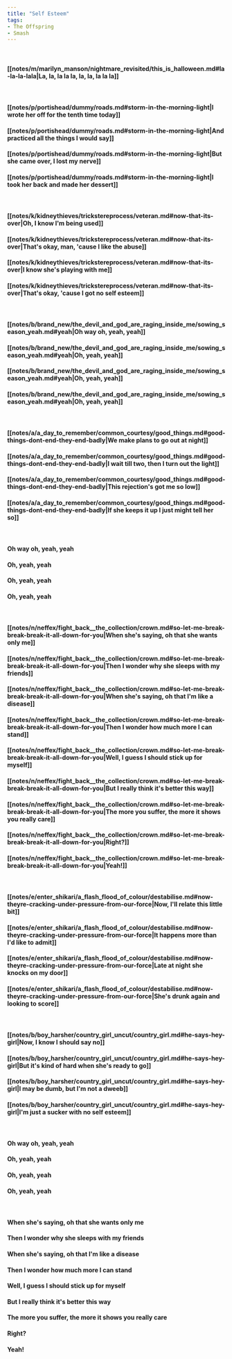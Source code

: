 ```yaml
---
title: "Self Esteem"
tags:
- The Offspring
- Smash
---
```

&nbsp;
#### [[notes/m/marilyn_manson/nightmare_revisited/this_is_halloween.md#la-la-la-lala|La, la, la la la, la, la, la la la]]
&nbsp;
#### [[notes/p/portishead/dummy/roads.md#storm-in-the-morning-light|I wrote her off for the tenth time today]]
#### [[notes/p/portishead/dummy/roads.md#storm-in-the-morning-light|And practiced all the things I would say]]
#### [[notes/p/portishead/dummy/roads.md#storm-in-the-morning-light|But she came over, I lost my nerve]]
#### [[notes/p/portishead/dummy/roads.md#storm-in-the-morning-light|I took her back and made her dessert]]
&nbsp;
#### [[notes/k/kidneythieves/trickstereprocess/veteran.md#now-that-its-over|Oh, I know I'm being used]]
#### [[notes/k/kidneythieves/trickstereprocess/veteran.md#now-that-its-over|That's okay, man, 'cause I like the abuse]]
#### [[notes/k/kidneythieves/trickstereprocess/veteran.md#now-that-its-over|I know she's playing with me]]
#### [[notes/k/kidneythieves/trickstereprocess/veteran.md#now-that-its-over|That's okay, 'cause I got no self esteem]]
&nbsp;
#### [[notes/b/brand_new/the_devil_and_god_are_raging_inside_me/sowing_season_yeah.md#yeah|Oh way oh, yeah, yeah]]
#### [[notes/b/brand_new/the_devil_and_god_are_raging_inside_me/sowing_season_yeah.md#yeah|Oh, yeah, yeah]]
#### [[notes/b/brand_new/the_devil_and_god_are_raging_inside_me/sowing_season_yeah.md#yeah|Oh, yeah, yeah]]
#### [[notes/b/brand_new/the_devil_and_god_are_raging_inside_me/sowing_season_yeah.md#yeah|Oh, yeah, yeah]]
&nbsp;
#### [[notes/a/a_day_to_remember/common_courtesy/good_things.md#good-things-dont-end-they-end-badly|We make plans to go out at night]]
#### [[notes/a/a_day_to_remember/common_courtesy/good_things.md#good-things-dont-end-they-end-badly|I wait till two, then I turn out the light]]
#### [[notes/a/a_day_to_remember/common_courtesy/good_things.md#good-things-dont-end-they-end-badly|This rejection's got me so low]]
#### [[notes/a/a_day_to_remember/common_courtesy/good_things.md#good-things-dont-end-they-end-badly|If she keeps it up I just might tell her so]]
&nbsp;
#### Oh way oh, yeah, yeah
#### Oh, yeah, yeah
#### Oh, yeah, yeah
#### Oh, yeah, yeah
&nbsp;
#### [[notes/n/neffex/fight_back__the_collection/crown.md#so-let-me-break-break-break-it-all-down-for-you|When she's saying, oh that she wants only me]]
#### [[notes/n/neffex/fight_back__the_collection/crown.md#so-let-me-break-break-break-it-all-down-for-you|Then I wonder why she sleeps with my friends]]
#### [[notes/n/neffex/fight_back__the_collection/crown.md#so-let-me-break-break-break-it-all-down-for-you|When she's saying, oh that I'm like a disease]]
#### [[notes/n/neffex/fight_back__the_collection/crown.md#so-let-me-break-break-break-it-all-down-for-you|Then I wonder how much more I can stand]]
#### [[notes/n/neffex/fight_back__the_collection/crown.md#so-let-me-break-break-break-it-all-down-for-you|Well, I guess I should stick up for myself]]
#### [[notes/n/neffex/fight_back__the_collection/crown.md#so-let-me-break-break-break-it-all-down-for-you|But I really think it's better this way]]
#### [[notes/n/neffex/fight_back__the_collection/crown.md#so-let-me-break-break-break-it-all-down-for-you|The more you suffer, the more it shows you really care]]
#### [[notes/n/neffex/fight_back__the_collection/crown.md#so-let-me-break-break-break-it-all-down-for-you|Right?]]
#### [[notes/n/neffex/fight_back__the_collection/crown.md#so-let-me-break-break-break-it-all-down-for-you|Yeah!]]
&nbsp;
#### [[notes/e/enter_shikari/a_flash_flood_of_colour/destabilise.md#now-theyre-cracking-under-pressure-from-our-force|Now, I'll relate this little bit]]
#### [[notes/e/enter_shikari/a_flash_flood_of_colour/destabilise.md#now-theyre-cracking-under-pressure-from-our-force|It happens more than I'd like to admit]]
#### [[notes/e/enter_shikari/a_flash_flood_of_colour/destabilise.md#now-theyre-cracking-under-pressure-from-our-force|Late at night she knocks on my door]]
#### [[notes/e/enter_shikari/a_flash_flood_of_colour/destabilise.md#now-theyre-cracking-under-pressure-from-our-force|She's drunk again and looking to score]]
&nbsp;
#### [[notes/b/boy_harsher/country_girl_uncut/country_girl.md#he-says-hey-girl|Now, I know I should say no]]
#### [[notes/b/boy_harsher/country_girl_uncut/country_girl.md#he-says-hey-girl|But it's kind of hard when she's ready to go]]
#### [[notes/b/boy_harsher/country_girl_uncut/country_girl.md#he-says-hey-girl|I may be dumb, but I'm not a dweeb]]
#### [[notes/b/boy_harsher/country_girl_uncut/country_girl.md#he-says-hey-girl|I'm just a sucker with no self esteem]]
&nbsp;
#### Oh way oh, yeah, yeah
#### Oh, yeah, yeah
#### Oh, yeah, yeah
#### Oh, yeah, yeah
&nbsp;
#### When she's saying, oh that she wants only me
#### Then I wonder why she sleeps with my friends
#### When she's saying, oh that I'm like a disease
#### Then I wonder how much more I can stand
#### Well, I guess I should stick up for myself
#### But I really think it's better this way
#### The more you suffer, the more it shows you really care
#### Right?
#### Yeah!
